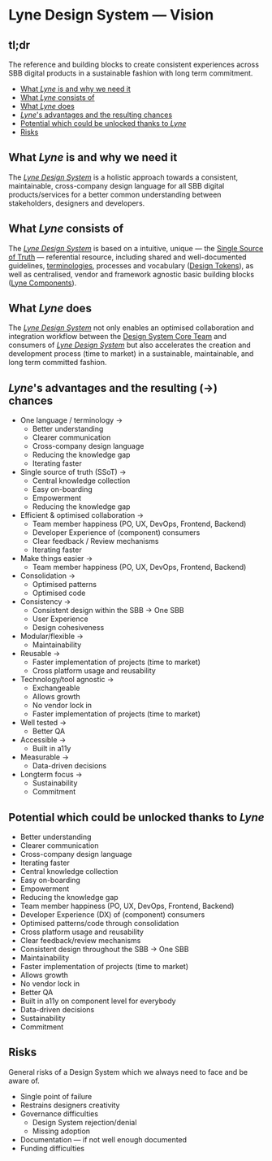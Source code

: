 # Lyne Design System — Vision

## tl;dr
The reference and building blocks to create consistent experiences across SBB digital products in a sustainable fashion with long term commitment.

- [What *Lyne* is and why we need it](#what-lyne-is-and-why-we-need-it)
- [What *Lyne* consists of](#what-lyne-consists-of)
- [What *Lyne* does](#what-lyne-does)
- [*Lyne*'s advantages and the resulting chances](#lynes-advantages-and-the-resulting--chances)
- [Potential which could be unlocked thanks to *Lyne*](#potential-which-could-be-unlocked-thanks-to-lyne)
- [Risks](#risks)

## What *Lyne* is and why we need it
The *[Lyne Design System](./GLOSSARY.md#lyne)* is a holistic approach towards a consistent, maintainable, cross-company design language for all SBB digital products/services for a better common understanding between stakeholders, designers and developers.

## What *Lyne* consists of
The *[Lyne Design System](./GLOSSARY.md#lyne)* is based on a intuitive, unique — the [Single Source of Truth](./GLOSSARY.md#single-source-of-truth) — referential resource, including shared and well-documented guidelines, [terminologies](./GLOSSARY.md), processes and vocabulary ([Design Tokens](./GLOSSARY.md#design-token)), as well as centralised, vendor and framework agnostic basic building blocks ([Lyne Components](./GLOSSARY.md#lyne-components)).

## What *Lyne* does
The *[Lyne Design System](./GLOSSARY.md#lyne)* not only enables an optimised collaboration and integration workflow between the [Design System Core Team](./GLOSSARY.md#design-system-core-team) and consumers of *[Lyne Design System](./GLOSSARY.md#lyne)* but also accelerates the creation and development process (time to market) in a sustainable, maintainable, and long term committed fashion.

## *Lyne*'s advantages and the resulting (→) chances
- One language / terminology →
    - Better understanding
    - Clearer communication
    - Cross-company design language
    - Reducing the knowledge gap
    - Iterating faster
- Single source of truth (SSoT) →
    - Central knowledge collection 
    - Easy on-boarding
    - Empowerment
    - Reducing the knowledge gap
- Efficient & optimised collaboration → 
    - Team member happiness (PO, UX, DevOps, Frontend, Backend)
    - Developer Experience of (component) consumers
    - Clear feedback / Review mechanisms
    - Iterating faster
- Make things easier →
    - Team member happiness (PO, UX, DevOps, Frontend, Backend)
- Consolidation →
    - Optimised patterns
    - Optimised code
- Consistency →
    - Consistent design within the SBB → One SBB
    - User Experience
    - Design cohesiveness
- Modular/flexible →
    - Maintainability
- Reusable →
    - Faster implementation of projects (time to market)
    - Cross platform usage and reusability
- Technology/tool agnostic →
    - Exchangeable
    - Allows growth
    - No vendor lock in
    - Faster implementation of projects (time to market)
- Well tested →
    - Better QA
- Accessible →
    - Built in a11y
- Measurable →
    - Data-driven decisions
- Longterm focus →
    - Sustainability 
    - Commitment

## Potential which could be unlocked thanks to *Lyne*
- Better understanding
- Clearer communication
- Cross-company design language
- Iterating faster
- Central knowledge collection 
- Easy on-boarding
- Empowerment
- Reducing the knowledge gap
- Team member happiness (PO, UX, DevOps, Frontend, Backend)
- Developer Experience (DX) of (component) consumers
- Optimised patterns/code through consolidation
- Cross platform usage and reusability
- Clear feedback/review mechanisms
- Consistent design throughout the SBB → One SBB
- Maintainability
- Faster implementation of projects (time to market)
- Allows growth
- No vendor lock in
- Better QA
- Built in a11y on component level for everybody
- Data-driven decisions
- Sustainability
- Commitment

## Risks
General risks of a Design System which we always need to face and be aware of.

- Single point of failure
- Restrains designers creativity
- Governance difficulties
    - Design System rejection/denial
    - Missing adoption
- Documentation — if not well enough documented
- Funding difficulties